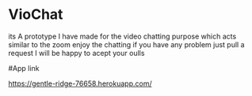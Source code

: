 # VioChat

its A prototype I have made for the video chatting purpose which acts similar to the zoom enjoy the chatting if you have any problem just pull a request I will be happy to acept your oulls


#App link

  
https://gentle-ridge-76658.herokuapp.com/

